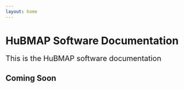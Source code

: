 ```yaml
---
layout: home
---
```


# HuBMAP Software Documentation

<span style="font-size:20px;">This is the HuBMAP software documentation</span>

## Coming Soon






